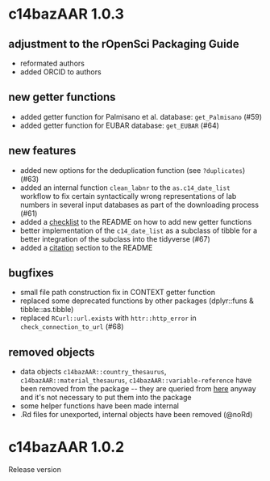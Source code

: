 # c14bazAAR 1.0.3

## adjustment to the rOpenSci Packaging Guide
- reformated authors
- added ORCID to authors

## new getter functions
- added getter function for Palmisano et al. database: `get_Palmisano` (#59)
- added getter function for EUBAR database: `get_EUBAR` (#64)

## new features
- added new options for the deduplication function (see `?duplicates`) (#63)
- added an internal function `clean_labnr` to the `as.c14_date_list` workflow to fix certain syntactically wrong representations of lab numbers in several input databases as part of the downloading process (#61)
- added a [checklist](https://github.com/ISAAKiel/c14bazAAR#adding-database-getter-functions) to the README on how to add new getter functions
- better implementation of the `c14_date_list` as a subclass of tibble for a better integration of the subclass into the tidyverse (#67)
- added a [citation](https://github.com/ISAAKiel/c14bazAAR#citation) section to the README

## bugfixes
- small file path construction fix in CONTEXT getter function
- replaced some deprecated functions by other packages (dplyr::funs & tibble::as.tibble)
- replaced `RCurl::url.exists` with `httr::http_error` in `check_connection_to_url` (#68)

## removed objects
- data objects `c14bazAAR::country_thesaurus`, `c14bazAAR::material_thesaurus`, `c14bazAAR::variable-reference` have been removed from the package -- they are queried from [here](https://github.com/ISAAKiel/c14bazAAR/tree/master/data-raw) anyway and it's not necessary to put them into the package
- some helper functions have been made internal
- .Rd files for unexported, internal objects have been removed (@noRd)

# c14bazAAR 1.0.2

Release version
